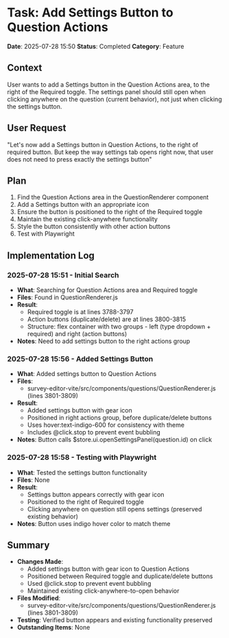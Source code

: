 # Task: Add Settings Button to Question Actions
**Date**: 2025-07-28 15:50
**Status**: Completed
**Category**: Feature

## Context
User wants to add a Settings button in the Question Actions area, to the right of the Required toggle. The settings panel should still open when clicking anywhere on the question (current behavior), not just when clicking the settings button.

## User Request
"Let's now add a Settings button in Question Actions, to the right of required button. But keep the way settings tab opens right now, that user does not need to press exactly the settings button"

## Plan
1. Find the Question Actions area in the QuestionRenderer component
2. Add a Settings button with an appropriate icon
3. Ensure the button is positioned to the right of the Required toggle
4. Maintain the existing click-anywhere functionality
5. Style the button consistently with other action buttons
6. Test with Playwright

## Implementation Log
### 2025-07-28 15:51 - Initial Search
- **What**: Searching for Question Actions area and Required toggle
- **Files**: Found in QuestionRenderer.js
- **Result**: 
  - Required toggle is at lines 3788-3797
  - Action buttons (duplicate/delete) are at lines 3800-3815
  - Structure: flex container with two groups - left (type dropdown + required) and right (action buttons)
- **Notes**: Need to add settings button to the right actions group

### 2025-07-28 15:56 - Added Settings Button
- **What**: Added settings button to Question Actions
- **Files**: 
  - survey-editor-vite/src/components/questions/QuestionRenderer.js (lines 3801-3809)
- **Result**: 
  - Added settings button with gear icon
  - Positioned in right actions group, before duplicate/delete buttons
  - Uses hover:text-indigo-600 for consistency with theme
  - Includes @click.stop to prevent event bubbling
- **Notes**: Button calls $store.ui.openSettingsPanel(question.id) on click

### 2025-07-28 15:58 - Testing with Playwright
- **What**: Tested the settings button functionality
- **Files**: None
- **Result**: 
  - Settings button appears correctly with gear icon
  - Positioned to the right of Required toggle
  - Clicking anywhere on question still opens settings (preserved existing behavior)
- **Notes**: Button uses indigo hover color to match theme

## Summary
- **Changes Made**: 
  - Added settings button with gear icon to Question Actions
  - Positioned between Required toggle and duplicate/delete buttons
  - Used @click.stop to prevent event bubbling
  - Maintained existing click-anywhere-to-open behavior
- **Files Modified**: 
  - survey-editor-vite/src/components/questions/QuestionRenderer.js (lines 3801-3809)
- **Testing**: Verified button appears and existing functionality preserved
- **Outstanding Items**: None